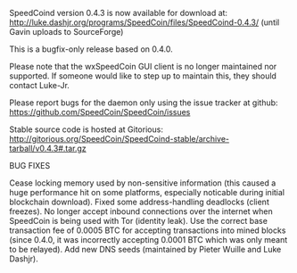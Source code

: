 SpeedCoind version 0.4.3 is now available for download at:
http://luke.dashjr.org/programs/SpeedCoin/files/SpeedCoind-0.4.3/ (until Gavin uploads to SourceForge)

This is a bugfix-only release based on 0.4.0.

Please note that the wxSpeedCoin GUI client is no longer maintained nor supported. If someone would like to step up to maintain this, they should contact Luke-Jr.

Please report bugs for the daemon only using the issue tracker at github:
https://github.com/SpeedCoin/SpeedCoin/issues

Stable source code is hosted at Gitorious:
http://gitorious.org/SpeedCoin/SpeedCoind-stable/archive-tarball/v0.4.3#.tar.gz

BUG FIXES

Cease locking memory used by non-sensitive information (this caused a huge performance hit on some platforms, especially noticable during initial blockchain download).
Fixed some address-handling deadlocks (client freezes).
No longer accept inbound connections over the internet when SpeedCoin is being used with Tor (identity leak).
Use the correct base transaction fee of 0.0005 BTC for accepting transactions into mined blocks (since 0.4.0, it was incorrectly accepting 0.0001 BTC which was only meant to be relayed).
Add new DNS seeds (maintained by Pieter Wuille and Luke Dashjr).

